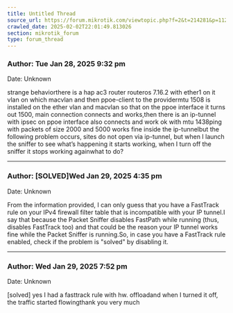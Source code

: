 ```yaml
---
title: Untitled Thread
source_url: https://forum.mikrotik.com/viewtopic.php?f=2&t=214281&p=1122534&amp;sid=3b77a3334c914448dbbc02bfdff4c3aa#p1122534
crawled_date: 2025-02-02T22:01:49.813026
section: mikrotik_forum
type: forum_thread
---
```


### Author: Tue Jan 28, 2025 9:32 pm
Date: Unknown

strange behaviorthere is a hap ac3 router routeros 7.16.2 with ether1 on it vlan on which macvlan and then ppoe-client to the providermtu 1508 is installed on the ether vlan and macvlan so that on the ppoe interface it turns out 1500, main connection connects and works,then there is an ip-tunnel with ipsec on ppoe interface also connects and work ok with mtu 1438ping with packets of size 2000 and 5000 works fine inside the ip-tunnelbut the following problem occurs, sites do not open via ip-tunnel, but when I launch the sniffer to see what’s happening it starts working, when I turn off the sniffer it stops working againwhat to do?


---
### Author: [SOLVED]Wed Jan 29, 2025 4:35 pm
Date: Unknown

From the information provided, I can only guess that you have a FastTrack rule on your IPv4 firewall filter table that is incompatible with your IP tunnel.I say that because the Packet Sniffer disables FastPath while running (thus, disables FastTrack too) and that could be the reason your IP tunnel works fine while the Packet Sniffer is running.So, in case you have a FastTrack rule enabled, check if the problem is "solved" by disabling it.


---
### Author: Wed Jan 29, 2025 7:52 pm
Date: Unknown

[solved] yes I had a fasttrack rule with hw. offloadand when I turned it off, the traffic started flowingthank you very much


